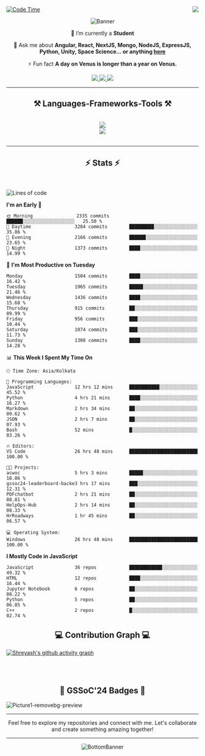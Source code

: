 <div>
 
<img align="right" src="https://visitor-badge.laobi.icu/badge?page_id=shreyash3087.shreyash3087" />

 [![Code Time](https://wakatime.com/badge/user/cd5f70df-e644-46f4-a03b-e1ce78615131.svg)](https://wakatime.com/@cd5f70df-e644-46f4-a03b-e1ce78615131)
 
</div>


<div align="center">
 
![Banner](https://github.com/user-attachments/assets/fe33d289-b057-4d85-ad76-3103802aa9e1)

</div>


<div align="center">
 
 🔭 I’m currently a **Student** 

💬 Ask me about **Angular, React, NextJS, Mongo, NodeJS, ExpressJS, Python, Unity, Space Science... or anything [here](https://github.com/shreyash3087/shreyash3087/issues)**

⚡ Fun fact **A day on Venus is longer than a year on Venus.**

</div>
 
<div align="center"> 
  <a href="mailto:shreyash3087@gmail.com">
    <img src="https://img.shields.io/badge/Gmail-333333?style=for-the-badge&logo=gmail&logoColor=red" />
  </a>
  <a href="https://www.linkedin.com/in/shreyash-srivastava-1a1161280" target="_blank">
    <img src="https://img.shields.io/badge/LinkedIn-0077B5?style=for-the-badge&logo=linkedin&logoColor=white" target="_blank" />
  </a>
  <a href="https://github.com/shreyash3087" target="_blank">
     <img src="https://img.shields.io/badge/Github-FF5722?style=for-the-badge&logo=github&logoColor=white" target="_blank" />
  </a>
</div>
<hr/>
 
<h2 align="center">⚒️ Languages-Frameworks-Tools ⚒️</h2>
<br/>
<div align="center">
    <img src="https://skillicons.dev/icons?i=react,bootstrap,html,css,vscode,github,figma,cpp,vercel,netlify" /><br>
    <img src="https://skillicons.dev/icons?i=tailwind,git,nodejs,python,javascript,typescript,express,firebase,mongodb,nextjs,unity,azure,blender" /><br>
</div>

<br/>
<hr/>

<h2 align="center">⚡ Stats ⚡</h2>

<br>
<div>
 
 
<!--START_SECTION:waka-->
![Lines of code](https://img.shields.io/badge/From%20Hello%20World%20I%27ve%20Written-4.9%20million%20lines%20of%20code-blue)

**I'm an Early 🐤** 

```text
🌞 Morning                2335 commits        ██████░░░░░░░░░░░░░░░░░░░   25.50 % 
🌆 Daytime                3284 commits        █████████░░░░░░░░░░░░░░░░   35.86 % 
🌃 Evening                2166 commits        ██████░░░░░░░░░░░░░░░░░░░   23.65 % 
🌙 Night                  1373 commits        ████░░░░░░░░░░░░░░░░░░░░░   14.99 % 
```
📅 **I'm Most Productive on Tuesday** 

```text
Monday                   1504 commits        ████░░░░░░░░░░░░░░░░░░░░░   16.42 % 
Tuesday                  1965 commits        █████░░░░░░░░░░░░░░░░░░░░   21.46 % 
Wednesday                1436 commits        ████░░░░░░░░░░░░░░░░░░░░░   15.68 % 
Thursday                 915 commits         ██░░░░░░░░░░░░░░░░░░░░░░░   09.99 % 
Friday                   956 commits         ███░░░░░░░░░░░░░░░░░░░░░░   10.44 % 
Saturday                 1074 commits        ███░░░░░░░░░░░░░░░░░░░░░░   11.73 % 
Sunday                   1308 commits        ████░░░░░░░░░░░░░░░░░░░░░   14.28 % 
```


📊 **This Week I Spent My Time On** 

```text
🕑︎ Time Zone: Asia/Kolkata

💬 Programming Languages: 
JavaScript               12 hrs 12 mins      ███████████░░░░░░░░░░░░░░   45.52 % 
Python                   4 hrs 21 mins       ████░░░░░░░░░░░░░░░░░░░░░   16.27 % 
Markdown                 2 hrs 34 mins       ██░░░░░░░░░░░░░░░░░░░░░░░   09.62 % 
JSON                     2 hrs 7 mins        ██░░░░░░░░░░░░░░░░░░░░░░░   07.93 % 
Bash                     52 mins             █░░░░░░░░░░░░░░░░░░░░░░░░   03.26 % 

🔥 Editors: 
VS Code                  26 hrs 48 mins      █████████████████████████   100.00 % 

🐱‍💻 Projects: 
acwoc                    5 hrs 3 mins        █████░░░░░░░░░░░░░░░░░░░░   18.86 % 
gssoc24-leaderboard-backe3 hrs 17 mins       ███░░░░░░░░░░░░░░░░░░░░░░   12.31 % 
PDFchatbot               2 hrs 21 mins       ██░░░░░░░░░░░░░░░░░░░░░░░   08.81 % 
HelpOps-Hub              2 hrs 14 mins       ██░░░░░░░░░░░░░░░░░░░░░░░   08.33 % 
HrRoadways               1 hr 45 mins        ██░░░░░░░░░░░░░░░░░░░░░░░   06.57 % 

💻 Operating System: 
Windows                  26 hrs 48 mins      █████████████████████████   100.00 % 
```

**I Mostly Code in JavaScript** 

```text
JavaScript               36 repos            ████████████░░░░░░░░░░░░░   49.32 % 
HTML                     12 repos            ████░░░░░░░░░░░░░░░░░░░░░   16.44 % 
Jupyter Notebook         6 repos             ██░░░░░░░░░░░░░░░░░░░░░░░   08.22 % 
Python                   5 repos             ██░░░░░░░░░░░░░░░░░░░░░░░   06.85 % 
C++                      2 repos             █░░░░░░░░░░░░░░░░░░░░░░░░   02.74 % 
```




<!--END_SECTION:waka-->

</div>

<div>
  <div align="center" ><h2 align="center">💻 Contribution Graph 💻</h2></div>
 
  [![Shreyash's github activity graph](https://github-readme-activity-graph.vercel.app/graph?username=shreyash3087&hide_border=true&theme=github)](https://github.com/ashutosh00710/github-readme-activity-graph)
 
</div>

<br/><br/>

<h2 align="center">🔰 GSSoC'24 Badges 🔰</h2>

![Picture1-removebg-preview](https://github.com/user-attachments/assets/4ece96a5-043a-44df-b51b-40738d3603ff)

<div align="center"> 
  <hr/>
  Feel free to explore my repositories and connect with me. Let's collaborate and create something amazing together!
  <hr/>
</div>

<div align="center">
 
![BottomBanner](https://github.com/user-attachments/assets/7afe064f-9b9f-401d-bec1-35c8625bb3dc)

</div>

